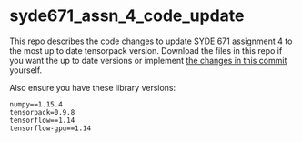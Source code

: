 # syde671_assn_4_code_update

This repo describes the code changes to update SYDE 671 assignment 4 to the most up to date tensorpack version. Download the files in this repo if you want the up to date versions or implement [the changes in this commit](https://github.com/ndey96/syde671_assn_4_code_update/commit/79371170b5c4ecb72156137b17c6a9794f0f569a) yourself.

Also ensure you have these library versions:
```
numpy==1.15.4
tensorpack=0.9.8
tensorflow==1.14
tensorflow-gpu==1.14
```
